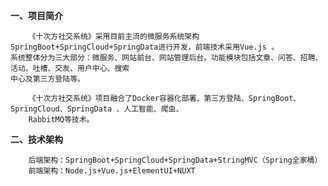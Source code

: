 **一、项目简介**

        《十次方社交系统》采用目前主流的微服务系统架构SpringBoot+SpringCloud+SpringData进行开发，前端技术采用Vue.js 。
    系统整体分为三大部分：微服务、网站前台、网站管理后台。功能模块包括文章、问答、招聘、活动、吐槽、交友、用户中心、搜索
    中心及第三方登陆等。
    
        《十次方社交系统》项目融合了Docker容器化部署、第三方登陆、SpringBoot、SpringCloud、SpringData 、人工智能、爬虫、
        RabbitMQ等技术。
    
**二、技术架构**
    
        后端架构：SpringBoot+SpringCloud+SpringData+StringMVC（Spring全家桶）
        前端架构：Node.js+Vue.js+ElementUI+NUXT

